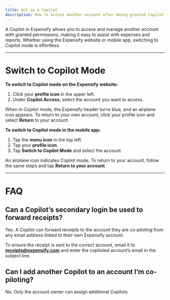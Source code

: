 ```yaml
---
title: Act as a Copilot
description: How to access another account after being granted Copilot permissions 
---
```


A Copilot in Expensify allows you to access and manage another account with granted permissions, making it easy to assist with expenses and reports. Whether using the Expensify website or mobile app, switching to Copilot mode is effortless.  


---

# Switch to Copilot Mode  

**To switch to Copilot mode on the Expensify website:**

1. Click your **profile icon** in the upper left.  
2. Under **Copilot Access**, select the account you want to access.  

When in Copilot mode, the Expensify header turns blue, and an airplane icon appears. To return to your own account, click your profile icon and select **Return** to your account.  
 
**To switch to Copilot mode in the mobile app:**

1. Tap the **menu icon** in the top left.  
2. Tap your **profile icon**.  
3. Tap **Switch to Copilot Mode** and select the account.  

An airplane icon indicates Copilot mode. To return to your account, follow the same steps and tap **Return to your account**.

---

# FAQ  

## Can a Copilot’s secondary login be used to forward receipts?  
Yes. A Copilot can forward receipts to the account they are co-piloting from any email address linked to their own Expensify account.  

To ensure the receipt is sent to the correct account, email it to **receipts@expensify.com** and enter the copiloted account’s email in the subject line.  

## Can I add another Copilot to an account I’m co-piloting?  
No. Only the account owner can assign additional Copilots.  
